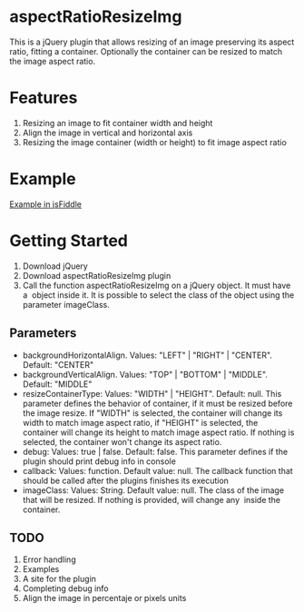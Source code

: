 aspectRatioResizeImg
====================

This is a jQuery plugin that allows resizing of an image preserving its aspect ratio, fitting a container. Optionally the container can be resized to match the image aspect ratio.

Features
====================

1. Resizing an image to fit container width and height
2. Align the image in vertical and horizontal axis
3. Resizing the image container (width or height) to fit image aspect ratio

Example
====================

[Example in jsFiddle](http://jsfiddle.net/Mandarinazul/B8Bby/ "Example")

Getting Started
====================

1. Download jQuery
2. Download aspectRatioResizeImg plugin
3. Call the function aspectRatioResizeImg on a jQuery object. It must have a <img> object inside it. It is possible to select the class of the object using the parameter imageClass.

Parameters
--------
* backgroundHorizontalAlign. Values: "LEFT" | "RIGHT" | "CENTER". Default: "CENTER"
* backgroundVerticalAlign. Values: "TOP" | "BOTTOM" | "MIDDLE". Default: "MIDDLE"
* resizeContainerType: Values: "WIDTH" | "HEIGHT". Default: null. This parameter defines the behavior of container, if it must be resized before the image resize. If "WIDTH" is selected, the container will change its width to match image aspect ratio, if "HEIGHT" is selected, the container will change its height to match image aspect ratio. If nothing is selected, the container won't change its aspect ratio.
* debug: Values: true | false. Default: false. This parameter defines if the plugin should print debug info in console
* callback: Values: function. Default value: null. The callback function that should be called after the plugins finishes its execution
* imageClass: Values: String. Default value: null. The class of the image that will be resized. If nothing is provided, will change any <img> inside the container.

TODO
--------
1. Error handling
2. Examples
3. A site for the plugin
4. Completing debug info
5. Align the image in percentaje or pixels units